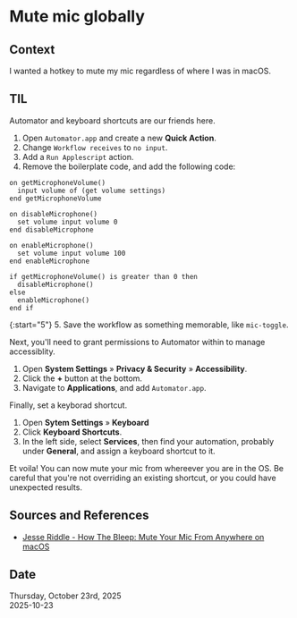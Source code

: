 # Mute mic globally

## Context
I wanted a hotkey to mute my mic regardless of where I was in macOS. 

## TIL
Automator and keyboard shortcuts are our friends here. 

1. Open `Automator.app` and create a new **Quick Action**. 
2. Change `Workflow receives` to `no input`. 
3. Add a `Run Applescript` action.
4. Remove the boilerplate code, and add the following code:  

```applescript
on getMicrophoneVolume()
  input volume of (get volume settings)
end getMicrophoneVolume

on disableMicrophone()
  set volume input volume 0
end disableMicrophone

on enableMicrophone()
  set volume input volume 100
end enableMicrophone

if getMicrophoneVolume() is greater than 0 then
  disableMicrophone()
else
  enableMicrophone()
end if
```

{:start="5"}
5. Save the workflow as something memorable, like `mic-toggle`. 

Next, you'll need to grant permissions to Automator within to manage accessiblity.

1. Open **System Settings** » **Privacy & Security** » **Accessibility**.
2. Click the **+** button at the bottom.
3. Navigate to **Applications**, and add `Automator.app`.

Finally, set a keyborad shortcut.

1. Open **Sytem Settings** » **Keyboard**
2. Click **Keyboard Shortcuts**. 
3. In the left side, select **Services**, then find your automation, probably under **General**, and assign a keyboard shortcut to it. 

Et voila! You can now mute your mic from whereever you are in the OS. Be careful that you're not overriding an existing shortcut, or you could have unexpected results. 

## Sources and References
* [Jesse Riddle - How The Bleep: Mute Your Mic From Anywhere on macOS](https://medium.com/macoclock/how-in-the-bleep-do-i-mute-my-mic-anywhere-on-macos-d2fa1185b13)

## Date
Thursday, October 23rd, 2025  
2025-10-23  

